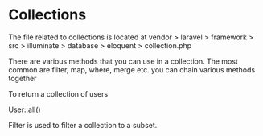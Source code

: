 Collections
============

The file related to collections is located at vendor > laravel > framework > src > illuminate > database > eloquent > collection.php

There are various methods that you can use in a collection. The most common are filter, map, where, merge etc. you can chain various methods together

To return a collection of users

User::all()

Filter is used to filter a collection to a subset.
